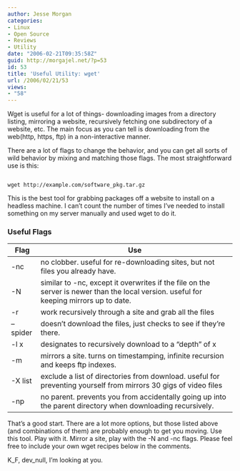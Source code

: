 ```yaml
---
author: Jesse Morgan
categories:
- Linux
- Open Source
- Reviews
- Utility
date: "2006-02-21T09:35:58Z"
guid: http://morgajel.net/?p=53
id: 53
title: 'Useful Utility: wget'
url: /2006/02/21/53
views:
- "58"
---
```


Wget is useful for a lot of things- downloading images from a directory listing, mirroring a website, recursively fetching one subdirectory of a website, etc. The main focus as you can tell is downloading from the web(http, https, ftp) in a non-interactive manner.

There are a lot of flags to change the behavior, and you can get all sorts of wild behavior by mixing and matching those flags. The most straightforward use is this:

```

wget http://example.com/software_pkg.tar.gz
```

This is the best tool for grabbing packages off a website to install on a headless machine. I can’t count the number of times I’ve needed to install something on my server manually and used wget to do it.

###  Useful Flags

| Flag | Use |
|---|---|
| -nc | no clobber. useful for re-downloading sites, but not files you already have. |
| -N | similar to -nc, except it overwrites if the file on the server is newer than the local version. useful for keeping mirrors up to date. |
| -r | work recursively through a site and grab all the files |
| –spider | doesn’t download the files, just checks to see if they’re there. |
| -l x | designates to recursively download to a “depth” of x |
| -m | mirrors a site. turns on timestamping, infinite recursion and keeps ftp indexes. |
| -X list | exclude a list of directories from download. useful for preventing yourself from mirrors 30 gigs of video files |
| -np | no parent. prevents you from accidentally going up into the parent directory when downloading recursively. |

That’s a good start. There are a lot more options, but those listed above (and combinations of them) are probably enough to get you moving. Use this tool. Play with it. Mirror a site, play with the -N and -nc flags. Please feel free to include your own wget recipes below in the comments.

K\_F, dev\_null, I’m looking at you.